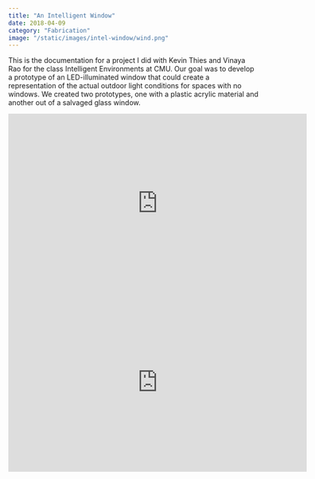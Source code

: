 ```yaml
---
title: "An Intelligent Window"
date: 2018-04-09
category: "Fabrication"
image: "/static/images/intel-window/wind.png"
---
```


This is the documentation for a project I did with Kevin Thies and Vinaya Rao for the class Intelligent Environments at CMU. Our goal was to develop a prototype of an LED-illuminated window that could create a representation of the actual outdoor light conditions for spaces with no windows. We created two prototypes, one with a plastic acrylic material and another out of a salvaged glass window.

<iframe src="https://player.vimeo.com/video/257630910" width="600" height="360" frameborder="0" allow="autoplay; fullscreen" allowfullscreen></iframe>

<iframe src="https://player.vimeo.com/video/261952898" width="600" height="360" frameborder="0" allow="autoplay; fullscreen" allowfullscreen></iframe>
